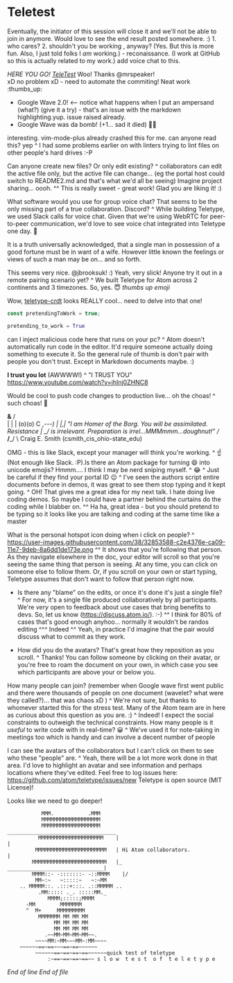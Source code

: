 # Teletest

Eventually, the initiator of this session will close it and we'll not be able to join in anymore. Would love to see the end result posted somewhere. :)
	1. who cares?
	2. shouldn't you be working , anyway? (Yes. But this is more fun. Also, I just told folks I _am_ working.)
		- reconaissance. (I work at GitHub so this is actually related to my work.)  add voice chat to this.

*HERE YOU GO! [TeleTest](https://github.com/mrspeaker/teletest)*
		Woo! Thanks @mrspeaker!  
    xD no problem xD - need to automate the commiting!
Neat work :thumbs_up:

- Google Wave 2.0!   <-- notice what happens when I put an ampersand (what?) (give it a try)
		- that's an issue with the markdown highlighting.yup. issue raised already.
- Google Wave was da bomb! (+1... sad it died)
🎊🎉

interesting.  vim-mode-plus already crashed this for me.  can anyone read this? yep
^ I had some problems earlier on with linters trying to lint files on other people's hard drives :-P

Can anyone create new files? Or only edit existing?
^ collaborators can edit the active file only, but the active file can change... (eg the portal host could switch to README2.md and that's what we'd all be seeing)
	Imagine project sharing... oooh.
^^ This is really sweet - great work!
Glad you are liking it! :)

What software would you use for group voice chat?  That seems to be the only missing part of a true collaboration.  Discord?
^ While building Teletype, we used Slack calls for voice chat. Given that we're using WebRTC for peer-to-peer communication, we'd love to see voice chat integrated into Teletype one day. 🤞

It is a truth universally acknowledged, that a single man in possession of a good fortune must be in want of a wife. However little known the feelings or views of such a man may be on... and so forth.  

This seems very nice. @jbrooksuk! :)
Yeah, very slick!
Anyone try it out in a remote pairing scenario yet?
^ We built Teletype for Atom across 2 continents and 3 timezones. So, yes. 😇
*thumbs up emoji*

Wow, [teletype-crdt](https://github.com/atom/teletype-crdt) looks REALLY cool... need to delve into that one!

```js
const pretendingToWork = true;
```

```python
pretending_to_work = True
```

can I inject malicious code here that runs on your pc?
^ Atom doesn't automatically run code in the editor. It'd require someone actually doing something to execute it. So the general rule of thumb is don't pair with people you don't trust. Except in Markdown documents maybe. :)

**I trust you lot** (AWWWW!)
^ "I TRUST YOU" https://www.youtube.com/watch?v=jhInj0ZHNC8

Would be cool to push code changes to production live... oh the choas!
^ such choas! 🙉

 __&__
/     \
|       |
|  (o)(o)
C   ,---_)
| |,___|   "I am Homer of the Borg.  You will be assimilated.  Resistance
|  \__/     is irrelevant.  Preparation is irrel...MMMmmm...doughnut!"
/_____\
/_____/ \   Craig E. Smith (csmith_cis_ohio-state_edu)

OMG - this is like Slack, except your manager will think you're working.
^ :point_up: (Not enough like Slack. :P).Is there an Atom package for turning :smile: into unicode emojis? Hmmm.... I think I may be nerd sniping myself.
^ 😂
^ Just be careful if they find your portal ID 😉
^ I've seen the authors script entire documents before in demos, it was great to see them stop typing and it kept going.
^ OH! That gives me a great idea for my next talk. I hate doing live coding demos. So maybe I could have a partner behind the curtains do the coding while I blabber on.
^^ Ha ha, great idea - but you should pretend to be typing so it looks like you are talking and coding at the same time like a master

What is the personal hotspot icon doing when i click on people?
^ https://user-images.githubusercontent.com/38/32853588-c2e4376e-ca09-11e7-9deb-8a6dd1de173e.png
^^ It shows that you're following that person. As they navigate elsewhere in the doc, your editor will scroll so that you're seeing the same thing that person is seeing. At any time, you can click on someone else to follow them. Or, if you scroll on your own or start typing, Teletype assumes that don't want to follow that person right now.

* Is there any "blame" on the edits, or once it's done it's just a single file?
^ For now, it's a single file produced collaboratively by all participants. We're _very_ open to feedback about use cases that bring benefits to devs. So, let us know (https://discuss.atom.io/). :-)
^^ I think for 80% of cases that's good enough anyhoo... normally it wouldn't be randos editing
^^^ Indeed
^^ Yeah, in practice I'd imagine that the pair would discuss what to commit as they work.

- How did you do the avatars? That's great how they reposition as you scroll.
^ Thanks! You can follow someone by clicking on their avatar, or you're free to roam the document on your own, in which case you see which participants are above your or below you.

How many people can join? (remember when Google wave first went public and there were thousands of people on one document (wavelet? what were they called?)... that was chaos xD )
^ We're not sure, but thanks to whomever started this for the stress test. Many of the Atom team are in here as curious about this question as you are. :)
^ Indeed! I expect the social constraints to outweigh the technical constraints. How many people is it _useful_ to write code with in real-time? 😀
^ We've used it for note-taking in meetings too which is handy and can involve a decent number of people

I can see the avatars of the collaborators but I can't click on them to see who these "people" are.
^ Yeah, there will be a lot more work done in that area. I'd love to highlight an avatar and see information and perhaps locations where they've edited. Feel free to log issues here: https://github.com/atom/teletype/issues/new
Teletype is open source (MIT License)!

Looks like we need to go deeper!


               MMM.           .MMM
               MMMMMMMMMMMMMMMMMMM
               MMMMMMMMMMMMMMMMMMM      ___________________________________
              MMMMMMMMMMMMMMMMMMMMM    |                                   |
             MMMMMMMMMMMMMMMMMMMMMMM   | Hi Atom collaborators.            |
            MMMMMMMMMMMMMMMMMMMMMMMM   |_   _______________________________|
            MMMM::- -:::::::- -::MMMM    |/
             MM~:~   ~:::::~   ~:~MM
        .. MMMMM::. .:::+:::. .::MMMMM ..
              .MM::::: ._. :::::MM._
                 MMMM;:::::;MMMM
          -MM        MMMMMMM
          ^  M+     MMMMMMMMM
              MMMMMMM MM MM MM
                   MM MM MM MM
                   MM MM MM MM
                .~~MM~MM~MM~MM~~.
             ~~~~MM:~MM~~~MM~:MM~~~~
        ~~~~~~==~==~~~==~==~~~~~~
             ~~~~~~==~==~==~==~~~~~~quick test of teletype
                 :~==~==~==~==~~ s l o w  t e s t  o f  t e l e t y p e

*End of line*
*End of file*
